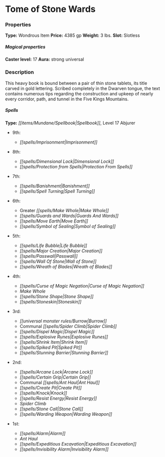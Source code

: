 ﻿---
Title: "Tome of Stone Wards"
Type: "Wondrous Item"
Price: "4385 gp"
Weight: "3 lbs."
Slot: "Slotless"
Caster level: "17"
Aura: "strong universal"
Description: |
  "This heavy book is bound between a pair of thin stone tablets, its title carved in gold lettering. Scribed completely in the Dwarven tongue, the text contains numerous tips regarding the construction and upkeep of nearly every corridor, path, and tunnel in the Five Kings Mountains.
  ### Spells
  **Type:** Spellbook, Level 17 Abjurer
  ### Ritual
  **Keeper of Stone (Ex/Su):** The _Tome of Stone Wards_ covers the geography of caves and mountains (especially the Five Kings Mountains) thoroughly, and gives eldritch insights into how such terrain is formed. This boon is not spent, but grants you a +1 insight bonus on Knowledge (dungeoneering), Knowledge (geography), and Knowledge (nature) checks, as well as on Survival checks attempted in hills, mountains, and underground terrain. In addition, whenever you cast mending, make whole, or greater make whole on an object made entirely from stone, add 1d6 to the number of hit points restored to the object. These benefits last until you next regain spell slots or prepare spells."
Crafting cost: "2192.5 gp"
Sources: "['Arcane Anthology']"
---

# Tome of Stone Wards

### Properties

**Type:** Wondrous Item **Price:** 4385 gp **Weight:** 3 lbs. **Slot:** Slotless

##### Magical properties

**Caster level:** 17 **Aura:** strong universal

### Description

This heavy book is bound between a pair of thin stone tablets, its title carved in gold lettering. Scribed completely in the Dwarven tongue, the text contains numerous tips regarding the construction and upkeep of nearly every corridor, path, and tunnel in the Five Kings Mountains.

##### Spells

**Type:** _[[items/Mundane/Spellbook|Spellbook]]_, Level 17 Abjurer

* 9th:
  * _[[spells/Imprisonment|Imprisonment]]_


* 8th:
  * _[[spells/Dimensional Lock|Dimensional Lock]]_
  * _[[spells/Protection from Spells|Protection From Spells]]_


* 7th:
  * _[[spells/Banishment|Banishment]]_
  * _[[spells/Spell Turning|Spell Turning]]_


* 6th:
  * Greater _[[spells/Make Whole|Make Whole]]_
  * _[[spells/Guards and Wards|Guards And Wards]]_
  * _[[spells/Move Earth|Move Earth]]_
  * _[[spells/Symbol of Sealing|Symbol of Sealing]]_


* 5th:
  * _[[spells/Life Bubble|Life Bubble]]_
  * _[[spells/Major Creation|Major Creation]]_
  * _[[spells/Passwall|Passwall]]_
  * _[[spells/Wall Of Stone|Wall of Stone]]_
  * _[[spells/Wreath of Blades|Wreath of Blades]]_


* 4th:
  * _[[spells/Curse of Magic Negation|Curse of Magic Negation]]_
  * _Make Whole_
  * _[[spells/Stone Shape|Stone Shape]]_
  * _[[spells/Stoneskin|Stoneskin]]_


* 3rd:
  * _[[universal monster rules/Burrow|Burrow]]_
  * Communal _[[spells/Spider Climb|Spider Climb]]_
  * _[[spells/Dispel Magic|Dispel Magic]]_
  * _[[spells/Explosive Runes|Explosive Runes]]_
  * _[[spells/Shrink Item|Shrink Item]]_
  * _[[spells/Spiked Pit|Spiked Pit]]_
  * _[[spells/Stunning Barrier|Stunning Barrier]]_


* 2nd:
  * _[[spells/Arcane Lock|Arcane Lock]]_
  * _[[spells/Certain Grip|Certain Grip]]_
  * Communal _[[spells/Ant Haul|Ant Haul]]_
  * _[[spells/Create Pit|Create Pit]]_
  * _[[spells/Knock|Knock]]_
  * _[[spells/Resist Energy|Resist Energy]]_
  * _Spider Climb_
  * _[[spells/Stone Call|Stone Call]]_
  * _[[spells/Warding Weapon|Warding Weapon]]_


* 1st:
  * _[[spells/Alarm|Alarm]]_
  * _Ant Haul_
  * _[[spells/Expeditious Excavation|Expeditious Excavation]]_
  * _[[spells/Invisibility Alarm|Invisibility Alarm]]_